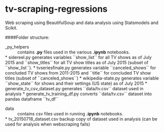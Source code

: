 # tv-scraping-regressions
Web scraping using BeautifulSoup and data analysis using Statsmodels and Scikit.

####Folder structure:
<dl>
  <dt>_py_helpers</dt>
  <dd>contains <b>.py</b> files used in the various <b>.ipynb</b> notebooks.</dd>
  * sidereel.py  
      generates variables ``show_list`` for all TV shows as of July 2015 and ``show_titles`` for all TV show titles as of July 2015 (subset of ``show_list``).
  * tvseriesfinale.py  
      generates variable ``canceled_shows`` for concluded TV shows from 2011-2015 and ``title`` for concluded TV show titles (subset of ``canceled_shows``)
  * wikipedia-state.py  
      generates variable ``show_state`` for shows and their settings (US state) as of July 2015  
  * generate_tv_csv_dataset.py  
      generates ``data/tv.csv`` dataset used in analysis  
  * generate_tv_training_df.py  
      converts ``data/tv.csv`` dataset into pandas dataframe ``tv_df``

<dl>
  <dt>data</dt>
  <dd>contains csv files used in running <b>.ipynb</b> notebooks.</dd> 
  * tv_20150718_dataset.csv  
      backup copy of dataset used in analysis (can be used for analysis when webscraping fails)

